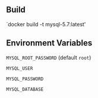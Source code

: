 ## Build

`docker build -t mysql-5.7:latest'

## Environment Variables

`MYSQL_ROOT_PASSWORD` (default `root`)

`MYSQL_USER`

`MYSQL_PASSWORD`

`MYSQL_DATABASE`
